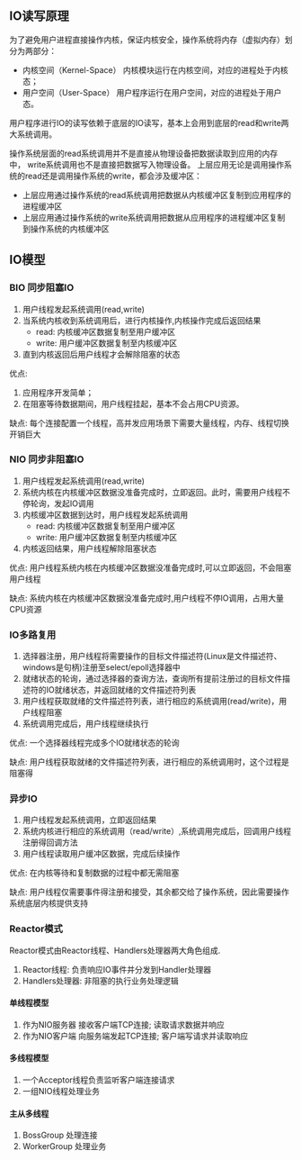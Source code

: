 ## IO读写原理

为了避免用户进程直接操作内核，保证内核安全，操作系统将内存（虚拟内存）划分为两部分：
- 内核空间（Kernel-Space） 内核模块运行在内核空间，对应的进程处于内核态；
- 用户空间（User-Space） 用户程序运行在用户空间，对应的进程处于用户态。

用户程序进行IO的读写依赖于底层的IO读写，基本上会用到底层的read和write两大系统调用。

操作系统层面的read系统调用并不是直接从物理设备把数据读取到应用的内存中， write系统调用也不是直接把数据写入物理设备。
上层应用无论是调用操作系统的read还是调用操作系统的write，都会涉及缓冲区：
- 上层应用通过操作系统的read系统调用把数据从内核缓冲区复制到应用程序的进程缓冲区
- 上层应用通过操作系统的write系统调用把数据从应用程序的进程缓冲区复制到操作系统的内核缓冲区


## IO模型

### BIO 同步阻塞IO

1. 用户线程发起系统调用(read,write)
2. 当系统内核收到系统调用后，进行内核操作,内核操作完成后返回结果 
    - read: 内核缓冲区数据复制至用户缓冲区 
    - write: 用户缓冲区数据复制至内核缓冲区
3. 直到内核返回后用户线程才会解除阻塞的状态

优点:
1. 应用程序开发简单；
2. 在阻塞等待数据期间，用户线程挂起，基本不会占用CPU资源。

缺点:
每个连接配置一个线程，高并发应用场景下需要大量线程，内存、线程切换开销巨大


### NIO 同步非阻塞IO

1. 用户线程发起系统调用(read,write)
2. 系统内核在内核缓冲区数据没准备完成时，立即返回。此时，需要用户线程不停轮询，发起IO调用
3. 内核缓冲区数据到达时，用户线程发起系统调用
   - read: 内核缓冲区数据复制至用户缓冲区
   - write: 用户缓冲区数据复制至内核缓冲区
4. 内核返回结果，用户线程解除阻塞状态

优点:
用户线程系统内核在内核缓冲区数据没准备完成时,可以立即返回，不会阻塞用户线程

缺点:
系统内核在内核缓冲区数据没准备完成时,用户线程不停IO调用，占用大量CPU资源

### IO多路复用

1. 选择器注册，用户线程将需要操作的目标文件描述符(Linux是文件描述符、windows是句柄)注册至select/epoll选择器中
2. 就绪状态的轮询，通过选择器的查询方法，查询所有提前注册过的目标文件描述符的IO就绪状态，并返回就绪的文件描述符列表
3. 用户线程获取就绪的文件描述符列表，进行相应的系统调用(read/write)，用户线程阻塞
4. 系统调用完成后，用户线程继续执行

优点:
一个选择器线程完成多个IO就绪状态的轮询

缺点:
用户线程获取就绪的文件描述符列表，进行相应的系统调用时，这个过程是阻塞得

### 异步IO

1. 用户线程发起系统调用，立即返回结果
2. 系统内核进行相应的系统调用（read/write）,系统调用完成后，回调用户线程注册得回调方法
3. 用户线程读取用户缓冲区数据，完成后续操作

优点:
在内核等待和复制数据的过程中都无需阻塞

缺点:
用户线程仅需要事件得注册和接受，其余都交给了操作系统，因此需要操作系统底层内核提供支持

### Reactor模式

Reactor模式由Reactor线程、Handlers处理器两大角色组成.

1. Reactor线程: 负责响应IO事件并分发到Handler处理器
2. Handlers处理器: 非阻塞的执行业务处理逻辑


#### 单线程模型

1. 作为NIO服务器 接收客户端TCP连接; 读取请求数据并响应
2. 作为NIO客户端 向服务端发起TCP连接; 客户端写请求并读取响应

#### 多线程模型

1. 一个Acceptor线程负责监听客户端连接请求
2. 一组NIO线程处理业务

#### 主从多线程

1. BossGroup 处理连接
2. WorkerGroup 处理业务